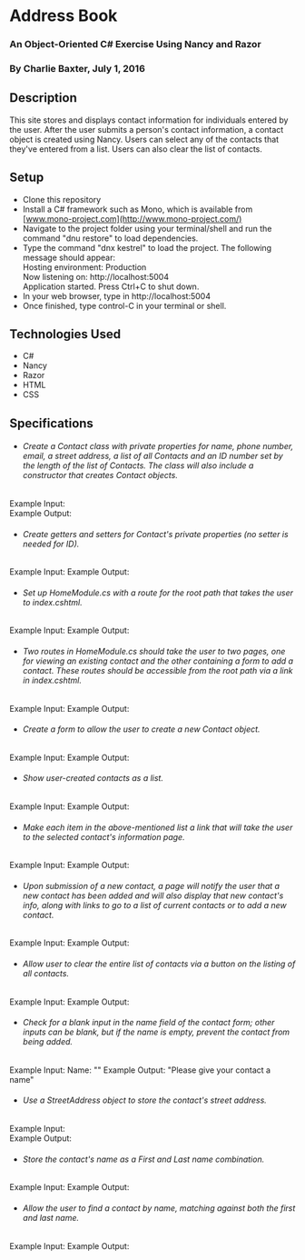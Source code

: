 # Address Book
### An Object-Oriented C# Exercise Using Nancy and Razor
### By Charlie Baxter, July 1, 2016

## Description
This site stores and displays contact information for individuals entered by the user.  After the user submits a person's contact information, a contact object is created using Nancy.  Users can select any of the contacts that they've entered from a list.  Users can also clear the list of contacts.

## Setup
* Clone this repository
* Install a C# framework such as Mono, which is available from [www.mono-project.com](http://www.mono-project.com/)
* Navigate to the project folder using your terminal/shell and run the command "dnu restore" to load dependencies.
* Type the command "dnx kestrel" to load the project.  The following message should appear:   
Hosting environment: Production   
Now listening on: http://localhost:5004   
Application started. Press Ctrl+C to shut down.
* In your web browser, type in http://localhost:5004
* Once finished, type control-C in your terminal or shell.

## Technologies Used
* C#
* Nancy
* Razor
* HTML
* CSS

## Specifications
- ###### Create a Contact class with private properties for name, phone number, email, a street address, a list of all Contacts and an ID number set by the length of the list of Contacts.  The class will also include a constructor that creates Contact objects.   
Example Input:   
Example Output:

- ###### Create getters and setters for Contact's private properties (no setter is needed for ID).
Example Input:
Example Output:

- ###### Set up HomeModule.cs with a route for the root path that takes the user to index.cshtml.
Example Input:
Example Output:

- ###### Two routes in HomeModule.cs should take the user to two pages, one for viewing an existing contact and the other containing a form to add a contact.  These routes should be accessible from the root path via a link in index.cshtml.
Example Input:
Example Output:

- ###### Create a form to allow the user to create a new Contact object.
Example Input:
Example Output:

- ###### Show user-created contacts as a list.
Example Input:
Example Output:

- ###### Make each item in the above-mentioned list a link that will take the user to the selected contact's information page.
Example Input:
Example Output:

- ###### Upon submission of a new contact, a page will notify the user that a new contact has been added and will also display that new contact's info, along with links to go to a list of current contacts or to add a new contact.
Example Input:
Example Output:

- ###### Allow user to clear the entire list of contacts via a button on the listing of all contacts.
Example Input:
Example Output:

- ###### Check for a blank input in the name field of the contact form; other inputs can be blank, but if the name is empty, prevent the contact from being added.
Example Input: Name: ""
Example Output: "Please give your contact a name"

- ###### Use a StreetAddress object to store the contact's street address.
Example Input:  
Example Output:

- ###### Store the contact's name as a First and Last name combination.
Example Input:
Example Output:

- ###### Allow the user to find a contact by name, matching against both the first and last name.
Example Input:
Example Output:
